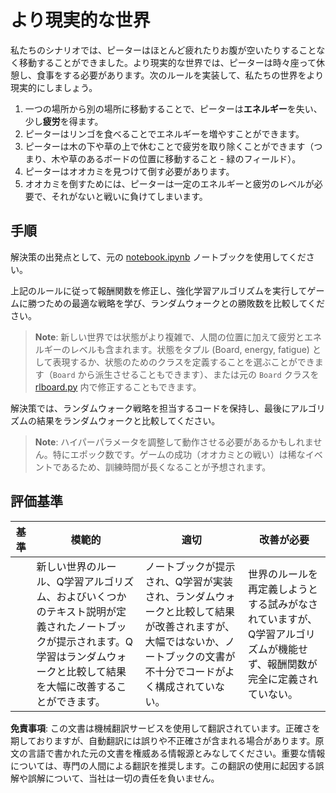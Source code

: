 # より現実的な世界

私たちのシナリオでは、ピーターはほとんど疲れたりお腹が空いたりすることなく移動することができました。より現実的な世界では、ピーターは時々座って休憩し、食事をする必要があります。次のルールを実装して、私たちの世界をより現実的にしましょう。

1. 一つの場所から別の場所に移動することで、ピーターは**エネルギー**を失い、少し**疲労**を得ます。
2. ピーターはリンゴを食べることでエネルギーを増やすことができます。
3. ピーターは木の下や草の上で休むことで疲労を取り除くことができます（つまり、木や草のあるボードの位置に移動すること - 緑のフィールド）。
4. ピーターはオオカミを見つけて倒す必要があります。
5. オオカミを倒すためには、ピーターは一定のエネルギーと疲労のレベルが必要で、それがないと戦いに負けてしまいます。

## 手順

解決策の出発点として、元の [notebook.ipynb](../../../../8-Reinforcement/1-QLearning/notebook.ipynb) ノートブックを使用してください。

上記のルールに従って報酬関数を修正し、強化学習アルゴリズムを実行してゲームに勝つための最適な戦略を学び、ランダムウォークとの勝敗数を比較してください。

> **Note**: 新しい世界では状態がより複雑で、人間の位置に加えて疲労とエネルギーのレベルも含まれます。状態をタプル (Board, energy, fatigue) として表現するか、状態のためのクラスを定義することを選ぶことができます（`Board` から派生させることもできます）、または元の `Board` クラスを [rlboard.py](../../../../8-Reinforcement/1-QLearning/rlboard.py) 内で修正することもできます。

解決策では、ランダムウォーク戦略を担当するコードを保持し、最後にアルゴリズムの結果をランダムウォークと比較してください。

> **Note**: ハイパーパラメータを調整して動作させる必要があるかもしれません。特にエポック数です。ゲームの成功（オオカミとの戦い）は稀なイベントであるため、訓練時間が長くなることが予想されます。

## 評価基準

| 基準 | 模範的                                                                                                                                                                                             | 適切                                                                                                                                                                                | 改善が必要                                                                                                                          |
| ---- | --------------------------------------------------------------------------------------------------------------------------------------------------------------------------------------------------- | ----------------------------------------------------------------------------------------------------------------------------------------------------------------------------------- | ----------------------------------------------------------------------------------------------------------------------------------- |
|      | 新しい世界のルール、Q学習アルゴリズム、およびいくつかのテキスト説明が定義されたノートブックが提示されます。Q学習はランダムウォークと比較して結果を大幅に改善することができます。 | ノートブックが提示され、Q学習が実装され、ランダムウォークと比較して結果が改善されますが、大幅ではないか、ノートブックの文書が不十分でコードがよく構成されていない。 | 世界のルールを再定義しようとする試みがなされていますが、Q学習アルゴリズムが機能せず、報酬関数が完全に定義されていない。 |

**免責事項**:
この文書は機械翻訳サービスを使用して翻訳されています。正確さを期しておりますが、自動翻訳には誤りや不正確さが含まれる場合があります。原文の言語で書かれた元の文書を権威ある情報源とみなしてください。重要な情報については、専門の人間による翻訳を推奨します。この翻訳の使用に起因する誤解や誤解について、当社は一切の責任を負いません。
